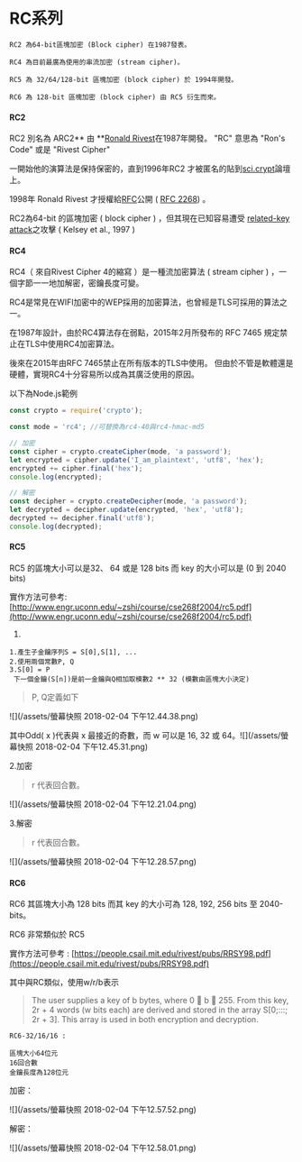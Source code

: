 # RC系列

```
RC2 為64-bit區塊加密 (Block cipher) 在1987發表。

RC4 為目前最廣為使用的串流加密 (stream cipher)。

RC5 為 32/64/128-bit 區塊加密 (block cipher) 於 1994年開發。

RC6 為 128-bit 區塊加密 (block cipher) 由 RC5 衍生而來。
```

#### RC2

RC2  別名為 ARC2** 由 **[Ronald Rivest](https://en.wikipedia.org/wiki/Ron_Rivest)在1987年開發。 "RC" 意思為 "Ron's Code" 或是 "Rivest Cipher"

一開始他的演算法是保持保密的，直到1996年RC2 才被匿名的貼到[sci.crypt](https://en.wikipedia.org/wiki/Sci.crypt)論壇上。

1998年 Ronald Rivest 才授權給[RFC](https://en.wikipedia.org/wiki/Request_for_Comments)公開 \( [RFC 2268](https://tools.ietf.org/html/2268)\) 。

RC2為64-bit 的區塊加密 \( block cipher \) ，但其現在已知容易遭受 [related-key attack](https://en.wikipedia.org/wiki/Related-key_attack)之攻擊 \( Kelsey et al., 1997 \)

#### RC4

RC4（ 來自Rivest Cipher 4的縮寫 ）是一種流加密算法 \( stream cipher \) ，一個字節一一地加解密，密鑰長度可變。

RC4是常見在WIFI加密中的WEP採用的加密算法，也曾經是TLS可採用的算法之一。

在1987年設計，由於RC4算法存在弱點，2015年2月所發布的 RFC 7465 規定禁止在TLS中使用RC4加密算法。

後來在2015年由RFC 7465禁止在所有版本的TLS中使用。 但由於不管是軟體還是硬體，實現RC4十分容易所以成為其廣泛使用的原因。

以下為Node.js範例

```js
const crypto = require('crypto');

const mode = 'rc4'; //可替換為rc4-40與rc4-hmac-md5

// 加密
const cipher = crypto.createCipher(mode, 'a password');
let encrypted = cipher.update('I_am_plaintext', 'utf8', 'hex');
encrypted += cipher.final('hex');
console.log(encrypted);

// 解密
const decipher = crypto.createDecipher(mode, 'a password');
let decrypted = decipher.update(encrypted, 'hex', 'utf8');
decrypted += decipher.final('utf8');
console.log(decrypted);
```

#### RC5

RC5 的區塊大小可以是32、 64 或是 128 bits 而 key 的大小可以是 \(0 到 2040 bits\)

實作方法可參考:[http://www.engr.uconn.edu/~zshi/course/cse268f2004/rc5.pdf](http://www.engr.uconn.edu/~zshi/course/cse268f2004/rc5.pdf)

1.

```
1.產生子金鑰序列S = S[0],S[1], ...
2.使用兩個常數P, Q
3.S[0] = P
 下一個金鑰(S[n])是前一金鑰與Q相加取模數2 ** 32 (模數由區塊大小決定)
```

> P, Q定義如下

![](/assets/螢幕快照 2018-02-04 下午12.44.38.png)

其中Odd\( x \)代表與 x 最接近的奇數，而 w 可以是 16, 32 或 64。![](/assets/螢幕快照 2018-02-04 下午12.45.31.png)

2.加密

> r 代表回合數。

![](/assets/螢幕快照 2018-02-04 下午12.21.04.png)

3.解密

> r 代表回合數。

![](/assets/螢幕快照 2018-02-04 下午12.28.57.png)

#### RC6

RC6 其區塊大小為 128 bits 而其 key 的大小可為 128, 192, 256 bits 至 2040-bits。

RC6 非常類似於 RC5

實作方法可參考 : [https://people.csail.mit.edu/rivest/pubs/RRSY98.pdf](https://people.csail.mit.edu/rivest/pubs/RRSY98.pdf)

其中與RC類似，使用w/r/b表示

> The user supplies a key of b bytes, where 0  b  255. From this key, 2r + 4 words \(w bits each\) are derived and stored in the array S\[0;:::; 2r + 3\]. This array is used in both encryption and decryption.

```
RC6-32/16/16 :

區塊大小64位元
16回合數
金鑰長度為128位元
```

加密：

![](/assets/螢幕快照 2018-02-04 下午12.57.52.png)

解密：

![](/assets/螢幕快照 2018-02-04 下午12.58.01.png)

